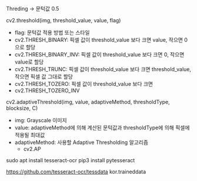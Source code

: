 Threding -> 문턱값 0.5

cv2.threshold(img, threshold_value, value, flag)
- flag: 문턱값 적용 방법 또는 스타일
- cv2.THRESH_BINARY: 픽셀 값이 threshold_value 보다 크면 value, 작으면 0으로 할당
- cv2.THRESH_BINARY_INV: 픽셀 값이 threshold_value 보다 크면 0, 작으면 value로 할당
- cv2.THRESH_TRUNC: 픽셀 값이 threshold_value 보다 크면 threshold_value, 작으면 픽셀 값 그대로 할당
- cv2.THRESH_TOZERO: 픽셀 값이 threshold_value 보다 크면 
- cv2.THRESH_TOZERO_INV



cv2.adaptiveThreshold(img, value, adaptiveMethod, thresholdType, blocksize, C)

- img: Grayscale 이미지
- value: adaptiveMethod에 의해 계산된 문턱값과 thresholdType에 의해 픽셀에 적용될 최대값
- adaptiveMethod: 사용할 Adaptive Thresholding 알고리즘
	- cv2.AP


sudo apt install tesseract-ocr
pip3 install pytesseract

https://github.com/tesseract-ocr/tessdata
kor.traineddata